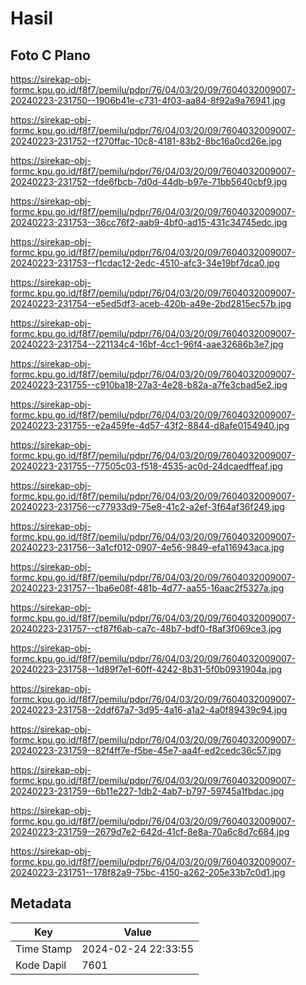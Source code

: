 # Hasil

## Foto C Plano

https://sirekap-obj-formc.kpu.go.id/f8f7/pemilu/pdpr/76/04/03/20/09/7604032009007-20240223-231750--1906b41e-c731-4f03-aa84-8f92a9a76941.jpg

https://sirekap-obj-formc.kpu.go.id/f8f7/pemilu/pdpr/76/04/03/20/09/7604032009007-20240223-231752--f270ffac-10c8-4181-83b2-8bc16a0cd26e.jpg

https://sirekap-obj-formc.kpu.go.id/f8f7/pemilu/pdpr/76/04/03/20/09/7604032009007-20240223-231752--fde6fbcb-7d0d-44db-b97e-71bb5640cbf9.jpg

https://sirekap-obj-formc.kpu.go.id/f8f7/pemilu/pdpr/76/04/03/20/09/7604032009007-20240223-231753--36cc76f2-aab9-4bf0-ad15-431c34745edc.jpg

https://sirekap-obj-formc.kpu.go.id/f8f7/pemilu/pdpr/76/04/03/20/09/7604032009007-20240223-231753--f1cdac12-2edc-4510-afc3-34e19bf7dca0.jpg

https://sirekap-obj-formc.kpu.go.id/f8f7/pemilu/pdpr/76/04/03/20/09/7604032009007-20240223-231754--e5ed5df3-aceb-420b-a49e-2bd2815ec57b.jpg

https://sirekap-obj-formc.kpu.go.id/f8f7/pemilu/pdpr/76/04/03/20/09/7604032009007-20240223-231754--221134c4-16bf-4cc1-96f4-aae32686b3e7.jpg

https://sirekap-obj-formc.kpu.go.id/f8f7/pemilu/pdpr/76/04/03/20/09/7604032009007-20240223-231755--c910ba18-27a3-4e28-b82a-a7fe3cbad5e2.jpg

https://sirekap-obj-formc.kpu.go.id/f8f7/pemilu/pdpr/76/04/03/20/09/7604032009007-20240223-231755--e2a459fe-4d57-43f2-8844-d8afe0154940.jpg

https://sirekap-obj-formc.kpu.go.id/f8f7/pemilu/pdpr/76/04/03/20/09/7604032009007-20240223-231755--77505c03-f518-4535-ac0d-24dcaedffeaf.jpg

https://sirekap-obj-formc.kpu.go.id/f8f7/pemilu/pdpr/76/04/03/20/09/7604032009007-20240223-231756--c77933d9-75e8-41c2-a2ef-3f64af36f249.jpg

https://sirekap-obj-formc.kpu.go.id/f8f7/pemilu/pdpr/76/04/03/20/09/7604032009007-20240223-231756--3a1cf012-0907-4e56-9849-efa116943aca.jpg

https://sirekap-obj-formc.kpu.go.id/f8f7/pemilu/pdpr/76/04/03/20/09/7604032009007-20240223-231757--1ba6e08f-481b-4d77-aa55-16aac2f5327a.jpg

https://sirekap-obj-formc.kpu.go.id/f8f7/pemilu/pdpr/76/04/03/20/09/7604032009007-20240223-231757--cf87f6ab-ca7c-48b7-bdf0-f8af3f069ce3.jpg

https://sirekap-obj-formc.kpu.go.id/f8f7/pemilu/pdpr/76/04/03/20/09/7604032009007-20240223-231758--1d89f7e1-60ff-4242-8b31-5f0b0931904a.jpg

https://sirekap-obj-formc.kpu.go.id/f8f7/pemilu/pdpr/76/04/03/20/09/7604032009007-20240223-231758--2ddf67a7-3d95-4a16-a1a2-4a0f89439c94.jpg

https://sirekap-obj-formc.kpu.go.id/f8f7/pemilu/pdpr/76/04/03/20/09/7604032009007-20240223-231759--82f4ff7e-f5be-45e7-aa4f-ed2cedc36c57.jpg

https://sirekap-obj-formc.kpu.go.id/f8f7/pemilu/pdpr/76/04/03/20/09/7604032009007-20240223-231759--6b11e227-1db2-4ab7-b797-59745a1fbdac.jpg

https://sirekap-obj-formc.kpu.go.id/f8f7/pemilu/pdpr/76/04/03/20/09/7604032009007-20240223-231759--2679d7e2-642d-41cf-8e8a-70a6c8d7c684.jpg

https://sirekap-obj-formc.kpu.go.id/f8f7/pemilu/pdpr/76/04/03/20/09/7604032009007-20240223-231751--178f82a9-75bc-4150-a262-205e33b7c0d1.jpg


## Metadata

| Key        | Value               |
| ---------- | ------------------- |
| Time Stamp | 2024-02-24 22:33:55 |
| Kode Dapil | 7601                |



